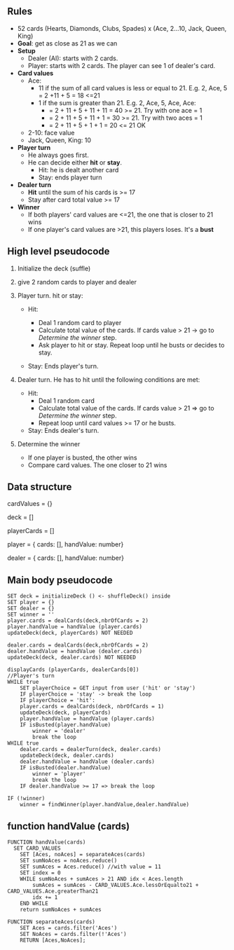 ## Rules

* 52 cards (Hearts, Diamonds, Clubs, Spades) x (Ace, 2...10, Jack, Queen, King)
* **Goal**: get as close as 21 as we can
* **Setup**
  * Dealer (AI): starts with 2 cards.
  * Player: starts with 2 cards. The player can see 1 of dealer's card.
* **Card values**
  * Ace: 
    * 11 if the sum of all card values is less or equal to 21. E.g. 2, Ace, 5 = 2 +11 + 5 = 18 <=21
    * 1 if the sum is greater than 21. E.g. 2, Ace, 5, Ace, Ace:
      *  = 2 + 11 + 5 + 11 + 11 = 40 >= 21. Try with one ace = 1
      * = 2 + 11 + 5 + 11 + 1 = 30 >= 21. Try with two aces = 1
      * = 2 + 11 + 5 + 1 + 1 = 20 <= 21 OK
  * 2-10: face value
  * Jack, Queen, King: 10
* **Player turn**
  * He always goes first.
  * He can decide either **hit** or **stay**.
    * Hit: he is dealt another card
    * Stay: ends player turn
* **Dealer turn**
  * **Hit** until the sum of his cards is >= 17
  * Stay after card total value >= 17
* **Winner**
  * If both players' card values are <=21, the one that is closer to 21 wins
  * If one player's card values are >21, this players loses. It's a **bust**

## High level pseudocode

1. Initialize the deck (suffle)

2.  give 2 random cards to player and dealer

3. Player turn. hit or stay:

   * Hit: 
     * Deal 1 random card to player
     * Calculate total value of the cards. If cards value > 21 -> go to _Determine the winner_ step.
     * Ask player to hit or stay. Repeat loop until he busts or decides to stay.

   * Stay: Ends player's turn.

4. Dealer turn. He has to hit until the following conditions are met:

   * Hit:
     * Deal 1 random card
     * Calculate total value of the cards. If cards value > 21 => go to _Determine the winner_ step.
     * Repeat loop until card values >= 17 or he busts.
   * Stay: Ends dealer's turn.

5. Determine the winner

   * If one player is busted, the other wins
   * Compare card values. The one closer to 21 wins

## Data structure

cardValues = {}

deck = []

playerCards = []

player = { cards: [], handValue: number}

dealer = { cards: [], handValue: number}

## Main body pseudocode



```pseudocode
SET deck = initializeDeck () <- shuffleDeck() inside
SET player = {}
SET dealer = {}
SET winner = ''
player.cards = dealCards(deck,nbrOfCards = 2)
player.handValue = handValue (player.cards) 
updateDeck(deck, playerCards) NOT NEEDED

dealer.cards = dealCards(deck,nbrOfCards = 2)
dealer.handValue = handValue (dealer.cards) 
updateDeck(deck, dealer.cards) NOT NEEDED

displayCards (playerCards, dealerCards[0])
//Player's turn
WHILE true
	SET playerChoice = GET input from user ('hit' or 'stay')
	IF playerChoice = 'stay' -> break the loop
	IF playerChoice = 'hit':
    player.cards = dealCards(deck, nbrOfCards = 1)
    updateDeck(deck, playerCards)
    player.handValue = handValue (player.cards)
    IF isBusted(player.handValue)
    	winner = 'dealer'
    	break the loop
WHILE true
	dealer.cards = dealerTurn(deck, dealer.cards)
	updateDeck(deck, dealer.cards)
	dealer.handValue = handValue (dealer.cards)
	IF isBusted(dealer.handValue)
		winner = 'player'
		break the loop
	IF dealer.handValue >= 17 => break the loop

IF (!winner)
	winner = findWinner(player.handValue,dealer.handValue)

```

## function handValue (cards)

```pseudocode
FUNCTION handValue(cards)
  SET CARD_VALUES
	SET [Aces, noAces] = separateAces(cards)
	SET sumNoAces = noAces.reduce()
	SET sumAces = Aces.reduce() //with value = 11
	SET index = 0
	WHILE sumNoAces + sumAces > 21 AND idx < Aces.length
		sumAces = sumAces - CARD_VALUES.Ace.lessOrEqualto21 + CARD_VALUES.Ace.greaterThan21
		idx += 1
	END WHILE
	return sumNoAces + sumAces		

```

```pseudocode
FUNCTION separateAces(cards)
	SET Aces = cards.filter('Aces')
	SET NoAces = cards.filter(!'Aces')
	RETURN [Aces,NoAces];
```




